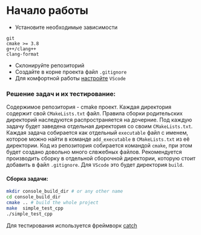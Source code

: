 # Начало работы

- Установите необходимые зависимости
```
git
cmake >= 3.8
g++/clang++
clang-format
```
- Склонируйте репозиторий
- Создайте в корне проекта файл `.gitignore`
- Для комфортной работы [настройте](./VScode.md) `VScode`

### Решение задач и их тестирование:
Содержимое репозитория - cmake проект. Каждая директория содержит свой `CMakeLists.txt` файл. Правила сборки родительских директорий наследуются распространяется на дочерние. Под каждую задачу будет заведена отдельная директория со своим `CMakeLists.txt`. Каждая задача собирается как отдельный `executable` файл с именем, которое можно найти в команде `add_executable` в `CMakeLists.txt` из её директории.
Код из репозитория собирается командой `cmake`, при этом будет создано довольно много слвжебных файлов. Рекомендуется производить сборку в отдельной сборочной директории, которую стоит добавить в файл `.gitignore`. Для `VScode` это будет директория `build`.
#### Сборка задачи:
```bash
mkdir console_build_dir # or any other name
cd console_build_dir
cmake .. # build the whole project
make  simple_test_cpp
./simple_test_cpp
```


Для тестирования используется фреймворк [catch](https://github.com/catchorg/Catch2) 

